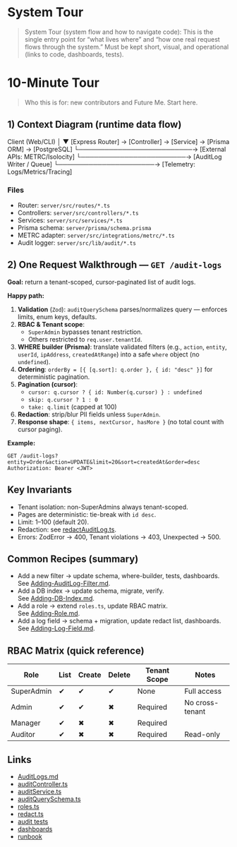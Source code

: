 # System Tour
> System Tour (system flow and how to navigate code): This is the single entry point for “what lives where” and “how one real request flows through the system.” Must be kept short, visual, and operational (links to code, dashboards, tests).

# 10-Minute Tour
> Who this is for: new contributors and Future Me. Start here.

## 1) Context Diagram (runtime data flow)

Client (Web/CLI)
    │
    ▼
[Express Router] → [Controller] → [Service] → [Prisma ORM] → [PostgreSQL]
                               └──────────────────────────→ [External APIs: METRC/Isolocity]
                                └────────────────────────→ [AuditLog Writer / Queue]
                                 └──────────────────────→ [Telemetry: Logs/Metrics/Tracing]

### Files
- Router: `server/src/routes/*.ts`
- Controllers: `server/src/controllers/*.ts`
- Services: `server/src/services/*.ts`
- Prisma schema: `server/prisma/schema.prisma`
- METRC adapter: `server/src/integrations/metrc/*.ts`
- Audit logger: `server/src/lib/audit/*.ts`

## 2) One Request Walkthrough — `GET /audit-logs`

**Goal:** return a tenant-scoped, cursor-paginated list of audit logs.

**Happy path:**
1. **Validation** (`Zod`): `auditQuerySchema` parses/normalizes query — enforces limits, enum keys, defaults.
2. **RBAC & Tenant scope**:
   - `SuperAdmin` bypasses tenant restriction.
   - Others restricted to `req.user.tenantId`.
3. **WHERE builder (Prisma)**: translate validated filters (e.g., `action`, `entity`, `userId`, `ipAddress`, `createdAtRange`) into a safe `where` object (no `undefined`).
4. **Ordering**: `orderBy = [{ [q.sort]: q.order }, { id: "desc" }]` for deterministic pagination.
5. **Pagination (cursor)**:
   - `cursor: q.cursor ? { id: Number(q.cursor) } : undefined`
   - `skip: q.cursor ? 1 : 0`
   - `take: q.limit` (capped at 100)
6. **Redaction**: strip/blur PII fields unless `SuperAdmin`.
7. **Response shape**: `{ items, nextCursor, hasMore }` (no total count with cursor paging).

**Example:**
```http
GET /audit-logs?entity=Order&action=UPDATE&limit=20&sort=createdAt&order=desc
Authorization: Bearer <JWT>
```

## Key Invariants
- Tenant isolation: non-SuperAdmins always tenant-scoped.
- Pages are deterministic: tie-break with `id desc`.
- Limit: 1–100 (default 20).
- Redaction: see [redactAuditLog.ts](../server/src/lib/audit/redact.ts).
- Errors: ZodError → 400, Tenant violations → 403, Unexpected → 500.

## Common Recipes (summary)
- Add a new filter → update schema, where-builder, tests, dashboards.  
  See [Adding-AuditLog-Filter.md](recipes/Adding-AuditLog-Filter.md).  
- Add a DB index → update schema, migrate, verify.  
  See [Adding-DB-Index.md](recipes/Adding-DB-Index.md).  
- Add a role → extend `roles.ts`, update RBAC matrix.  
  See [Adding-Role.md](recipes/Adding-Role.md).  
- Add a log field → schema + migration, update redact list, dashboards.  
  See [Adding-Log-Field.md](recipes/Adding-Log-Field.md).

## RBAC Matrix (quick reference)
| Role       | List | Create | Delete | Tenant Scope | Notes          |
|------------|------|--------|--------|--------------|----------------|
| SuperAdmin | ✔    | ✔      | ✔      | None         | Full access    |
| Admin      | ✔    | ✔      | ✖      | Required     | No cross-tenant|
| Manager    | ✔    | ✖      | ✖      | Required     |                |
| Auditor    | ✔    | ✖      | ✖      | Required     | Read-only      |

## Links
- [AuditLogs.md](components/AuditLogs.md)
- [auditController.ts](../server/src/controllers/auditController.ts)
- [auditService.ts](../server/src/services/auditService.ts)
- [auditQuerySchema.ts](../server/src/schemas/auditQuerySchema.ts)
- [roles.ts](../server/src/lib/auth/roles.ts)
- [redact.ts](../server/src/lib/audit/redact.ts)
- [audit tests](../server/tests/audit)
- [dashboards](../ops/grafana/audit-logs.json)
- [runbook](runbooks/audit-logs.md)

